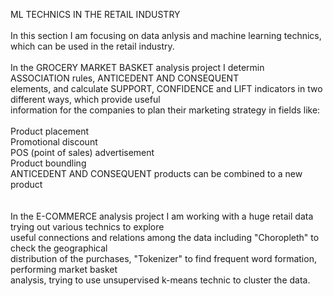 ML TECHNICS IN THE RETAIL INDUSTRY<br/>
<br/>
In this section I am focusing on data anlysis and machine learning technics, which can be used in the retail industry.<br/>
<br/>
In the GROCERY MARKET BASKET analysis project I determin ASSOCIATION rules, ANTICEDENT AND CONSEQUENT  <br/>
elements, and calculate SUPPORT, CONFIDENCE and LIFT indicators in two different ways, which provide useful <br/>
 information for the companies to plan their marketing strategy in fields like: <br/>
<br/>
    Product placement<br/>
    Promotional discount<br/>
    POS (point of sales) advertisement <br/>
    Product boundling<br/>
    ANTICEDENT AND CONSEQUENT products can be combined to a new product<br/>
 <br/>
<br/>
In the E-COMMERCE analysis project I am working with a huge retail data trying out various technics to explore <br/>
useful connections and relations among the data including "Choropleth" to check the geographical <br/>
distribution of the purchases, "Tokenizer" to find frequent word formation, performing market basket<br/>
analysis, trying to use unsupervised k-means technic to cluster the data.
 
    
 

